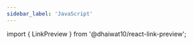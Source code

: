 ```yaml
---
sidebar_label: 'JavaScript'
---
```


import { LinkPreview } from '@dhaiwat10/react-link-preview';

<LinkPreview url='https://developer.mozilla.org/en-US/docs/Web/JavaScript' width='400px' />

